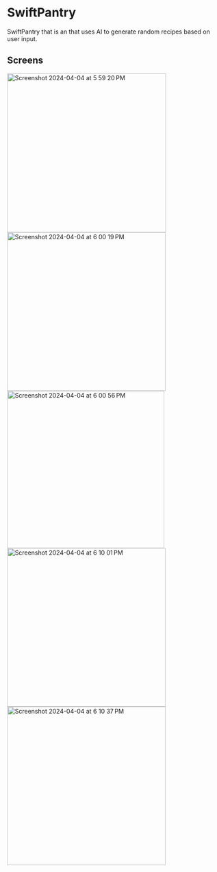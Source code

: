 # SwiftPantry

SwiftPantry that is an that uses AI to generate random recipes based on user input.

## Screens
<img width="371" alt="Screenshot 2024-04-04 at 5 59 20 PM" src="https://github.com/fuhmun/SwiftPantryApp/assets/148350908/af302189-2932-4d11-b9aa-309a276aaa3b"> 
<img width="370" alt="Screenshot 2024-04-04 at 6 00 19 PM" src="https://github.com/fuhmun/SwiftPantryApp/assets/148350908/b41fd947-a035-45c9-a1cd-0c62c64727d1">
<img width="367" alt="Screenshot 2024-04-04 at 6 00 56 PM" src="https://github.com/fuhmun/SwiftPantryApp/assets/148350908/5e8ba67d-69e5-43ea-8315-257db12cadad">
<br>
<img width="370" alt="Screenshot 2024-04-04 at 6 10 01 PM" src="https://github.com/fuhmun/SwiftPantryApp/assets/148350908/e4f24b9b-8f43-401f-9bee-2ec47df3170e">
<img width="370" alt="Screenshot 2024-04-04 at 6 10 37 PM" src="https://github.com/fuhmun/SwiftPantryApp/assets/148350908/ff54cd4d-cd32-4ed2-bdc8-d3545cded733">


